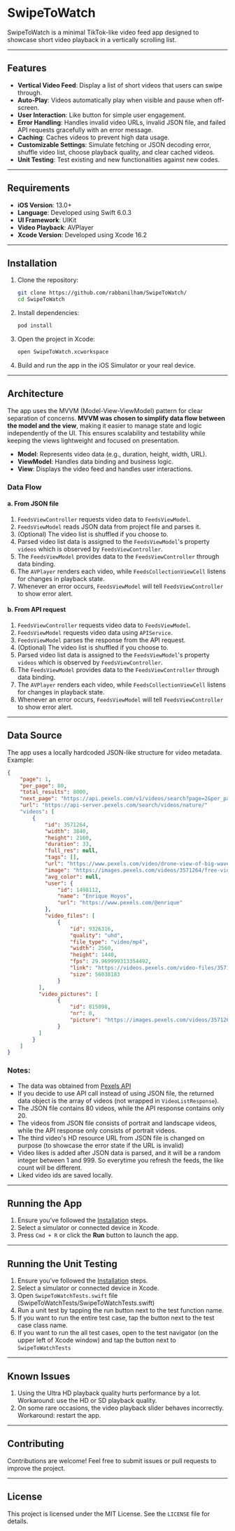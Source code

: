 # SwipeToWatch

SwipeToWatch is a minimal TikTok-like video feed app designed to showcase short video playback in a vertically scrolling list.

---

## Features

- **Vertical Video Feed**: Display a list of short videos that users can swipe through.
- **Auto-Play**: Videos automatically play when visible and pause when off-screen.
- **User Interaction**: Like button for simple user engagement.
- **Error Handling**: Handles invalid video URLs, invalid JSON file, and failed API requests gracefully with an error message.
- **Caching**: Caches videos to prevent high data usage.
- **Customizable Settings**: Simulate fetching or JSON decoding error, shuffle video list, choose playback quality, and clear cached videos.
- **Unit Testing**: Test existing and new functionalities against new codes.

---

## Requirements

- **iOS Version**: 13.0+
- **Language**: Developed using Swift 6.0.3
- **UI Framework**: UIKit
- **Video Playback**: AVPlayer
- **Xcode Version**: Developed using Xcode 16.2

---

## Installation

1. Clone the repository:
   ```bash
   git clone https://github.com/rabbanilham/SwipeToWatch/
   cd SwipeToWatch
   ```

2. Install dependencies:
   ```bash
   pod install
   ```

3. Open the project in Xcode:
   ```bash
   open SwipeToWatch.xcworkspace
   ```

4. Build and run the app in the iOS Simulator or your real device.

---

## Architecture

The app uses the MVVM (Model-View-ViewModel) pattern for clear separation of concerns. **MVVM was chosen to simplify data flow between the model and the view**, making it easier to manage state and logic independently of the UI. This ensures scalability and testability while keeping the views lightweight and focused on presentation.

- **Model**: Represents video data (e.g., duration, height, width, URL).
- **ViewModel**: Handles data binding and business logic.
- **View**: Displays the video feed and handles user interactions.

### Data Flow

#### a. From JSON file

1. `FeedsViewController` requests video data to `FeedsViewModel`.
2. `FeedsViewModel` reads JSON data from project file and parses it.
3. (Optional) The video list is shuffled if you choose to.
4. Parsed video list data is assigned to the `FeedsViewModel`'s property `videos` which is observed by `FeedsViewController`.
5. The `FeedsViewModel` provides data to the `FeedsViewController` through data binding.
6. The `AVPlayer` renders each video, while `FeedsCollectionViewCell` listens for changes in playback state.
7. Whenever an error occurs, `FeedsViewModel` will tell `FeedsViewController` to show error alert.

#### b. From API request

1. `FeedsViewController` requests video data to `FeedsViewModel`.
2. `FeedsViewModel` requests video data using `APIService`.
3. `FeedsViewModel` parses the response from the API request.
4. (Optional) The video list is shuffled if you choose to.
5. Parsed video list data is assigned to the `FeedsViewModel`'s property `videos` which is observed by `FeedsViewController`.
6. The `FeedsViewModel` provides data to the `FeedsViewController` through data binding.
7. The `AVPlayer` renders each video, while `FeedsCollectionViewCell` listens for changes in playback state.
8. Whenever an error occurs, `FeedsViewModel` will tell `FeedsViewController` to show error alert.

---

## Data Source

The app uses a locally hardcoded JSON-like structure for video metadata. Example:

```json
{
    "page": 1,
    "per_page": 80,
    "total_results": 8000,
    "next_page": "https://api.pexels.com/v1/videos/search?page=2&per_page=80&query=nature&size=medium",
    "url": "https://api-server.pexels.com/search/videos/nature/"
    "videos": [
        {
            "id": 3571264,
            "width": 3840,
            "height": 2160,
            "duration": 33,
            "full_res": null,
            "tags": [],
            "url": "https://www.pexels.com/video/drone-view-of-big-waves-rushing-to-the-shore-3571264/",
            "image": "https://images.pexels.com/videos/3571264/free-video-3571264.jpg?auto=compress&cs=tinysrgb&fit=crop&h=630&w=1200",
            "avg_color": null,
            "user": {
                "id": 1498112,
                "name": "Enrique Hoyos",
                "url": "https://www.pexels.com/@enrique"
            },
            "video_files": [
                {
                    "id": 9326316,
                    "quality": "uhd",
                    "file_type": "video/mp4",
                    "width": 2560,
                    "height": 1440,
                    "fps": 29.969999313354492,
                    "link": "https://videos.pexels.com/video-files/3571264/3571264-uhd_2560_1440_30fps.mp4",
                    "size": 56038183
                }
          ],
          "video_pictures": [
                {
                    "id": 815098,
                    "nr": 0,
                    "picture": "https://images.pexels.com/videos/3571264/pictures/preview-0.jpg"
                }
          ]
        }
    ]
}
```

### Notes:
- The data was obtained from [Pexels API](https://www.pexels.com/api/documentation/#videos-search)
- If you decide to use API call instead of using JSON file, the returned data object is the array of videos (not wrapped in `VideoListResponse`).
- The JSON file contains 80 videos, while the API response contains only 20.
- The videos from JSON file consists of portrait and landscape videos, while the API response only consists of portrait videos.
- The third video's HD resource URL from JSON file is changed on purpose (to showcase the error state if the URL is invalid)
- Video likes is added after JSON data is parsed, and it will be a random integer between 1 and 999. So everytime you refresh the feeds, the like count will be different.
- Liked video ids are saved locally.

---

## Running the App

1. Ensure you’ve followed the [Installation](#installation) steps.
2. Select a simulator or connected device in Xcode.
3. Press `Cmd + R` or click the **Run** button to launch the app.

---

## Running the Unit Testing

1. Ensure you’ve followed the [Installation](#installation) steps.
2. Select a simulator or connected device in Xcode.
3. Open `SwipeToWatchTests.swift` file (SwipeToWatchTests/SwipeToWatchTests.swift)
4. Run a unit test by tapping the run button next to the test function name.
5. If you want to run the entire test case, tap the button next to the test case class name.
6. If you want to run the all test cases, open to the test navigator (on the upper left of Xcode window) and tap the button next to `SwipeToWatchTests`

---

## Known Issues

1. Using the Ultra HD playback quality hurts performance by a lot. Workaround: use the HD or SD playback quality.
2. On some rare occasions, the video playback slider behaves incorrectly. Workaround: restart the app.

---

## Contributing

Contributions are welcome! Feel free to submit issues or pull requests to improve the project.

---

## License

This project is licensed under the MIT License. See the `LICENSE` file for details.

